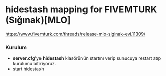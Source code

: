 # hidestash mapping for FIVEMTURK (Sığınak)[MLO]

https://www.fivemturk.com/threads/release-mlo-siginak-evi.11309/

### Kurulum
- **server.cfg**'ye **hidestash** klasörünün startını verip sunucuya restart atıp kurulumu bitiriyoruz.
- start hidestash
